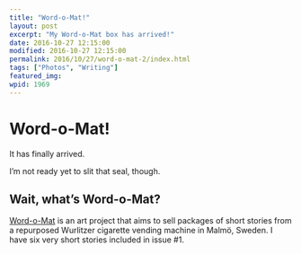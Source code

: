 ```yaml
---
title: "Word-o-Mat!"
layout: post
excerpt: "My Word-o-Mat box has arrived!"
date: 2016-10-27 12:15:00
modified: 2016-10-27 12:15:00
permalink: 2016/10/27/word-o-mat-2/index.html
tags: ["Photos", "Writing"]
featured_img: 
wpid: 1969
---
```


# Word-o-Mat!

It has finally arrived.

I’m not ready yet to slit that seal, though.

Wait, what’s Word-o-Mat?
------------------------

[Word-o-Mat](http://word-o-mat.com/) is an art project that aims to sell packages of short stories from a repurposed Wurlitzer cigarette vending machine in Malmö, Sweden. I have six very short stories included in issue #1.